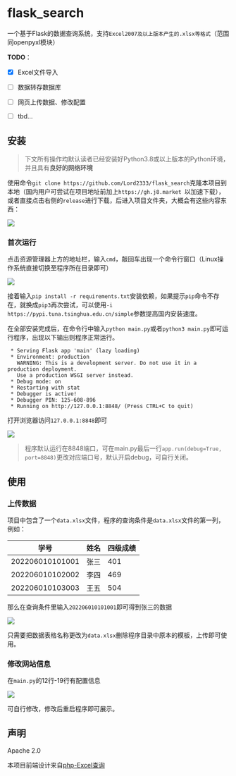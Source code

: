 # flask_search
一个基于Flask的数据查询系统，支持`Excel2007及以上版本产生的.xlsx等格式`（范围同openpyxl模块）

**TODO**：

- [x] Excel文件导入

- [ ] 数据转存数据库
- [ ] 网页上传数据、修改配置
- [ ] tbd...

## 安装

> 下文所有操作均默认读者已经安装好Python3.8或以上版本的Python环境，并且具有**良好的网络环境**

使用命令`git clone https://github.com/Lord2333/flask_search`克隆本项目到本地（国内用户可尝试在项目地址前加上`https://gh.j8.market `以加速下载），或者直接点击右侧的`release`进行下载，后进入项目文件夹，大概会有这些内容东西：

![](https://gh.j8.market/https://github.com/Lord2333/Pics/blob/main/img/fix-dir/Roaming/picgo/2022/12/04/10-43-47-be2076afdab2a22f9eff2474652f7467-20221204104347-3507b8.png)

### 首次运行

点击资源管理器上方的地址栏，输入`cmd`，敲回车出现一个命令行窗口（Linux操作系统直接切换至程序所在目录即可）

![](https://gh.j8.market/https://github.com/Lord2333/Pics/blob/main/img/fix-dir/28590/Desktop/2022/12/04/10-50-46-8fc51ad728be2f32b83a194cf8a33805-GIF%202022-12-4%2010-47-40-b23733.gif)

接着输入`pip install -r requirements.txt`安装依赖，如果提示`pip`命令不存在，就换成`pip3`再次尝试，可以使用`-i https://pypi.tuna.tsinghua.edu.cn/simple`参数提高国内安装速度。

在全部安装完成后，在命令行中输入`python main.py`或者`python3 main.py`即可运行程序，出现以下输出则程序正常运行。

```shell
 * Serving Flask app 'main' (lazy loading)
 * Environment: production
   WARNING: This is a development server. Do not use it in a production deployment.
   Use a production WSGI server instead.
 * Debug mode: on
 * Restarting with stat
 * Debugger is active!
 * Debugger PIN: 125-608-896
 * Running on http://127.0.0.1:8848/ (Press CTRL+C to quit)
```

打开浏览器访问`127.0.0.1:8848`即可

![](https://gh.j8.market/https://github.com/Lord2333/Pics/blob/main/img/fix-dir/Roaming/picgo/2022/12/04/11-05-22-68df4b41364b4c06190091e41e7ea667-20221204110521-55ad02.png)

> 程序默认运行在8848端口，可在main.py最后一行`app.run(debug=True, port=8848)`更改对应端口号，默认开启debug，可自行关闭。

## 使用

### 上传数据

项目中包含了一个`data.xlsx`文件，程序的查询条件是`data.xlsx`文件的第一列，例如：

| 学号            | 姓名 | 四级成绩 |
| --------------- | ---- | -------- |
| 202206010101001 | 张三 | 401      |
| 202206010102002 | 李四 | 469      |
| 202206010103003 | 王五 | 504      |

那么在查询条件里输入`202206010101001`即可得到张三的数据

![](https://gh.j8.market/https://github.com/Lord2333/Pics/blob/main/img/fix-dir/Roaming/picgo/2022/12/04/11-09-20-541a4933f4aa9264e14f89ae381f14f8-20221204110919-31701d.png)

只需要把数据表格名称更改为`data.xlsx`删除程序目录中原本的模板，上传即可使用。

### 修改网站信息

在`main.py`的12行-19行有配置信息

![](https://gh.j8.market/https://github.com/Lord2333/Pics/blob/main/img/fix-dir/Roaming/picgo/2022/12/04/11-20-15-4abc8aba57c9ca49a27dda908e72dd9b-20221204112015-902111.png)

可自行修改，修改后重启程序即可展示。

## 声明

Apache 2.0

本项目前端设计来自[php-Excel查询](http://12391.net/)

